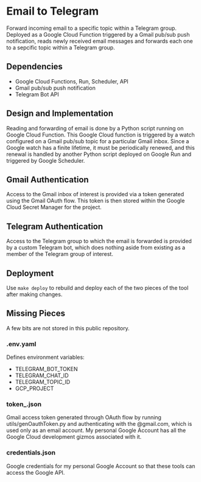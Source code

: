 # Email to Telegram
Forward incoming email to a specific topic within a Telegram group.  
Deployed as a Google Cloud Function triggered by a Gmail pub/sub push notification, reads newly received email messages and forwards each one to a sepcific topic within a Telegram group.

## Dependencies 
- Google Cloud Functions, Run, Scheduler, API
- Gmail pub/sub push notification
- Telegram Bot API

## Design and Implementation
Reading and forwarding of email is done by a Python script running on Google Cloud Function.  This Google Cloud function is triggered by a watch configured on a Gmail pub/sub topic for a particular Gmail inbox.  Since a Google watch has a finite lifetime, it must be periodically renewed, and this renewal is handled by another Python script deployed on Google Run and triggered by Google Scheduler.

## Gmail Authentication
Access to the Gmail inbox of interest is provided via a token generated using the Gmail OAuth flow.  This token is then stored within the Google Cloud Secret Manager for the project.

## Telegram Authentication
Access to the Telegram group to which the email is forwarded is provided by a custom Telegram bot, which does nothing aside from existing as a member of the Telegram group of interest.

## Deployment
Use ```make deploy``` to rebuild and deploy each of the two pieces of the tool after making changes.

## Missing Pieces
A few bits are not stored in this public repository.

### .env.yaml
Defines environment variables:
- TELEGRAM_BOT_TOKEN
- TELEGRAM_CHAT_ID
- TELEGRAM_TOPIC_ID
- GCP_PROJECT

### token_<targetGmailUsername>.json
Gmail access token generated through OAuth flow by running utils/genOauthToken.py and authenticating with the <targetGmailUsername>@gmail.com, which is used only as an email account.  My personal Google Account has all the Google Cloud development gizmos associated with it.

### credentials.json
Google credentials for my personal Google Account so that these tools can access the Google API.

